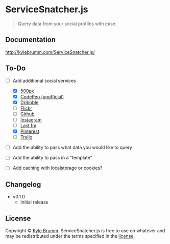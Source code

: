 # ServiceSnatcher.js

> Query data from your social profiles with ease.


## Documentation

http://kylebrumm.com/ServiceSnatcher.js/


## To-Do

- [ ] Add additional social services
    - [x] [500px](https://github.com/500px/api-documentation/)
    - [x] [CodePen (unofficial)](http://cpv2api.com/)
    - [x] [Dribbble](http://developer.dribbble.com/v1/)
    - [ ] [Flickr](https://www.flickr.com/services/api/)
    - [ ] [Github](https://developer.github.com/v3/)
    - [ ] [Instagram](https://www.instagram.com/developer/)
    - [ ] [Last.fm](http://www.last.fm/api)
    - [x] [Pinterest](https://developers.pinterest.com/)
    - [ ] [Trello](https://developers.trello.com/)
- [ ] Add the ability to pass what data you would like to query
- [ ] Add the ability to pass in a "template"
- [ ] Add caching with localstorage or cookies?


## Changelog

- v0.1.0
    - Initial release


## License

Copyright © [Kyle Brumm](http://kylebrumm.com). ServiceSnatcher.js is free to use on whatever and may be redistributed under the terms specified in the [license](LICENSE.md).
